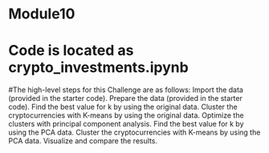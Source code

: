 # Module10
# Code is located as crypto_investments.ipynb
#The high-level steps for this Challenge are as follows:
Import the data (provided in the starter code).
Prepare the data  (provided in the starter code).
Find the best value for k by using the original data.
Cluster the cryptocurrencies with K-means by using the original data.
Optimize the clusters with principal component analysis.
Find the best value for k by using the PCA data.
Cluster the cryptocurrencies with K-means by using the PCA data.
Visualize and compare the results.
